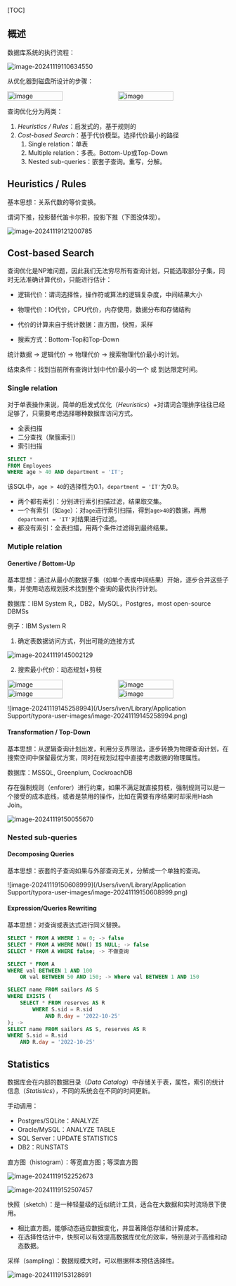 [TOC]

## 概述

数据库系统的执行流程：

![image-20241119110634550](https://my-pic.miaops.sbs/2024/11/image-20241119110634550.png)

从优化器到磁盘所设计的步骤：

<div style="display: flex; justify-content: space-between;">
  <img src="https://my-pic.miaops.sbs/2024/11/image-20241119111105507.png" alt="image" width="50%">
  <img src="https://my-pic.miaops.sbs/2024/11/image-20241119111707980.png" alt="image" width="50%">
</div>

查询优化分为两类：

1. *Heuristics / Rules*：启发式的，基于规则的
2. *Cost-based Search*：基于代价模型。选择代价最小的路径
   1. Single relation：单表
   2. Multiple relation：多表。Bottom-Up或Top-Down
   3. Nested sub-queries：嵌套子查询。重写，分解。



## Heuristics / Rules

基本思想：关系代数的等价变换。

谓词下推，投影替代笛卡尔积，投影下推（下图没体现）。

![image-20241119121200785](https://my-pic.miaops.sbs/2024/11/image-20241119121200785.png)



## Cost-based Search

查询优化是NP难问题，因此我们无法穷尽所有查询计划，只能选取部分子集，同时无法准确计算代价，只能进行估计：

- 逻辑代价：谓词选择性，操作符或算法的逻辑复杂度，中间结果大小
- 物理代价：IO代价，CPU代价，内存使用，数据分布和存储结构
- 代价的计算来自于统计数据：直方图，快照，采样

- 搜索方式：Bottom-Top和Top-Down

统计数据 -> 逻辑代价 -> 物理代价 -> 搜索物理代价最小的计划。

结束条件：找到当前所有查询计划中代价最小的一个 或 到达限定时间。

### Single relation

对于单表操作来说，简单的启发式优化（*Heuristics*）+对谓词合理排序往往已经足够了，只需要考虑选择哪种数据库访问方式。

- 全表扫描
- 二分查找（聚簇索引）
- 索引扫描

```sql
SELECT * 
FROM Employees 
WHERE age > 40 AND department = 'IT';
```

该SQL中，`age > 40`的选择性为0.1，`department = 'IT'`为0.9。

- 两个都有索引：分别进行索引扫描过滤，结果取交集。
- 一个有索引（如`age`）：对`age`进行索引扫描，得到`age>40`的数据，再用`department = 'IT'`对结果进行过滤。
- 都没有索引：全表扫描，用两个条件过滤得到最终结果。

### Mutiple relation

#### Genertive / Bottom-Up

基本思想：通过从最小的数据子集（如单个表或中间结果）开始，逐步合并这些子集，并使用动态规划技术找到整个查询的最优执行计划。

数据库：IBM System R,，DB2，MySQL，Postgres，most open-source DBMSs



例子：IBM System R

1. 确定表数据访问方式，列出可能的连接方式

![image-20241119145002129](https://my-pic.miaops.sbs/2024/11/image-20241119145002129.png)

2. 搜索最小代价：动态规划+剪枝

<div style="display: flex; justify-content: space-between;">
  <img src="https://my-pic.miaops.sbs/2024/11/image-20241119145151202.png" alt="image" width="50%">
  <img src="https://my-pic.miaops.sbs/2024/11/image-20241119145203033.png" alt="image" width="50%">
</div>

<div style="display: flex; justify-content: space-between;">
  <img src="https://my-pic.miaops.sbs/2024/11/image-20241119145218700.png" alt="image" width="50%">
  <img src="https://my-pic.miaops.sbs/2024/11/image-20241119145236308.png" alt="image" width="50%">
</div>

![image-20241119145258994](/Users/iven/Library/Application Support/typora-user-images/image-20241119145258994.png)



#### Transformation / Top-Down

基本思想：从逻辑查询计划出发，利用分支界限法，逐步转换为物理查询计划，在搜索空间中保留最优方案，同时在规划过程中直接考虑数据的物理属性。

数据库：MSSQL, Greenplum, CockroachDB

存在强制规则（enforer）进行约束，如果不满足就直接剪枝，强制规则可以是一个接受的成本底线，或者是禁用的操作，比如在需要有序结果时却采用Hash Join。

![image-20241119150055670](https://my-pic.miaops.sbs/2024/11/image-20241119150055670.png)

### Nested sub-queries

#### Decomposing Queries

基本思想：嵌套的子查询如果与外部查询无关，分解成一个单独的查询。

![image-20241119150608999](/Users/iven/Library/Application Support/typora-user-images/image-20241119150608999.png)

#### Expression/Queries Rewriting

基本思想：对查询或表达式进行同义替换。

```sql
SELECT * FROM A WHERE 1 = 0; -> false
SELECT * FROM A WHERE NOW() IS NULL; -> false
SELECT * FROM A WHERE false; -> 不做查询

SELECT * FROM A
WHERE val BETWEEN 1 AND 100
	OR val BETWEEN 50 AND 150; -> Where val BETWEEN 1 AND 150
```



```sql
SELECT name FROM sailors AS S
WHERE EXISTS (
	SELECT * FROM reserves AS R
		WHERE S.sid = R.sid
			AND R.day = '2022-10-25'
); -> 
SELECT name FROM sailors AS S, reserves AS R
WHERE S.sid = R.sid
	AND R.day = '2022-10-25'
```



## Statistics

数据库会在内部的数据目录（*Data Catalog*）中存储关于表，属性，索引的统计信息（*Statistics*），不同的系统会在不同的时间更新。

手动调用：

- Postgres/SQLite：ANALYZE
- Oracle/MySQL：ANALYZE TABLE
- SQL Server：UPDATE STATISTICS
- DB2：RUNSTATS



直方图（histogram）：等宽直方图；等深直方图

![image-20241119152252673](https://my-pic.miaops.sbs/2024/11/image-20241119152252673.png)

![image-20241119152507457](https://my-pic.miaops.sbs/2024/11/image-20241119152507457.png)



快照（sketch）：是一种轻量级的近似统计工具，适合在大数据和实时流场景下使用。

- 相比直方图，能够动态适应数据变化，并显著降低存储和计算成本。
- 在选择性估计中，快照可以有效提高数据库优化的效率，特别是对于高维和动态数据。



采样（sampling）：数据规模大时，可以根据样本预估选择性。

![image-20241119153128691](https://my-pic.miaops.sbs/2024/11/image-20241119153128691.png)
